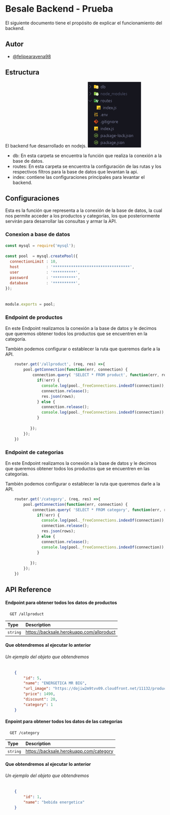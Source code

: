 # Besale Backend - Prueba

El siguiente documento tiene el propósito de explicar el funcionamiento del backend.
## Autor

- [@felipearavena98](https://github.com/felipearavena98)



## Estructura
El backend fue desarrollado en nodejs.
![App Screenshot](https://github.com/felipearavena98/imagenes/blob/main/img-proyecto-bsale/parte1BACK.png?raw=true)
- db: En esta carpeta se encuentra la función que realiza la conexión a la base de datos.
- routes: En esta carpeta se encuentra la configuración de las rutas y los respectivos filtros para la base de datos que levantan la api.
- index: contiene las configuraciones principales para levantar el backend.

## Configuraciones
Esta es la función que representa a la conexión de la base de datos, la cual nos permite acceder a los productos y categorías, los que posteriormente servirán para desarrollar las consultas y armar la API.
### Conexion a base de datos
```javascript
const mysql = require('mysql');

const pool  = mysql.createPool({
  connectionLimit : 10,
  host            : '**********************************',
  user            : '**********',
  password        : '**********',
  database        : '**********',
});


module.exports = pool;
```


### Endpoint de productos
En este Endpoint realizamos la conexión a la base de datos y le decimos que queremos obtener todos los productos que se encuentren en la categoría.
 
También podemos configurar o establecer la ruta que queremos darle a la API.

```javascript
    router.get('/allproduct', (req, res) =>{
        pool.getConnection(function(err, connection) {
            connection.query( 'SELECT * FROM product', function(err, rows) {
              if(!err) {
                console.log(pool._freeConnections.indexOf(connection)); // -1
                connection.release();
                res.json(rows);
              } else {
                connection.release();        
                console.log(pool._freeConnections.indexOf(connection)); // 0
              }
        
           });
        });
    })

```


### Endpoint de categorias
En este Endpoint realizamos la conexión a la base de datos y le decimos que queremos obtener todos los productos que se encuentren en las categorías.
 
También podemos configurar o establecer la ruta que queremos darle a la API.

```javascript
    router.get('/category', (req, res) =>{
        pool.getConnection(function(err, connection) {
            connection.query( 'SELECT * FROM category', function(err, rows) {
              if(!err) {
                console.log(pool._freeConnections.indexOf(connection)); // -1
                connection.release();
                res.json(rows);
              } else {
                connection.release();        
                console.log(pool._freeConnections.indexOf(connection)); // 0
              }
        
           });
        });
    })
```
## API Reference

#### Endpoint para obtener todos los datos de productos

```http
  GET /allproduct
```

| Type     | Description                                  |
| :------- | :--------------------------------------------|
| `string` | https://backsale.herokuapp.com/allproduct    |

#### Que obtendremos al ejecutar lo anterior
###### Un ejemplo del objeto que obtendremos

```json
    {
        "id": 5,
        "name": "ENERGETICA MR BIG",
        "url_image": "https://dojiw2m9tvv09.cloudfront.net/11132/product/misterbig3308256.jpg",
        "price": 1490,
        "discount": 20,
        "category": 1
    }
```

#### Enpoint para obtener todos los datos de las categorias

```http
  GET /category
```

| Type     | Description                                |
| :------- | :------------------------------------------|
| `string` | https://backsale.herokuapp.com/category    |

#### Que obtendremos al ejecutar lo anterior
###### Un ejemplo del objeto que obtendremos

```json
    {
        "id": 1,
        "name": "bebida energetica"
    }
```
